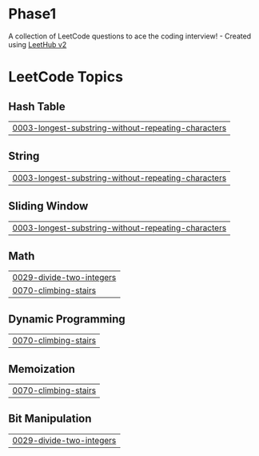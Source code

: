 # Phase1
A collection of LeetCode questions to ace the coding interview! - Created using [LeetHub v2](https://github.com/arunbhardwaj/LeetHub-2.0)

<!---LeetCode Topics Start-->
# LeetCode Topics
## Hash Table
|  |
| ------- |
| [0003-longest-substring-without-repeating-characters](https://github.com/Yasika-E/Phase1/tree/master/0003-longest-substring-without-repeating-characters) |
## String
|  |
| ------- |
| [0003-longest-substring-without-repeating-characters](https://github.com/Yasika-E/Phase1/tree/master/0003-longest-substring-without-repeating-characters) |
## Sliding Window
|  |
| ------- |
| [0003-longest-substring-without-repeating-characters](https://github.com/Yasika-E/Phase1/tree/master/0003-longest-substring-without-repeating-characters) |
## Math
|  |
| ------- |
| [0029-divide-two-integers](https://github.com/Yasika-E/Phase1/tree/master/0029-divide-two-integers) |
| [0070-climbing-stairs](https://github.com/Yasika-E/Phase1/tree/master/0070-climbing-stairs) |
## Dynamic Programming
|  |
| ------- |
| [0070-climbing-stairs](https://github.com/Yasika-E/Phase1/tree/master/0070-climbing-stairs) |
## Memoization
|  |
| ------- |
| [0070-climbing-stairs](https://github.com/Yasika-E/Phase1/tree/master/0070-climbing-stairs) |
## Bit Manipulation
|  |
| ------- |
| [0029-divide-two-integers](https://github.com/Yasika-E/Phase1/tree/master/0029-divide-two-integers) |
<!---LeetCode Topics End-->